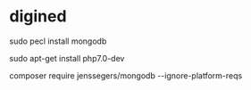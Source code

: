 # digined

sudo pecl install mongodb

sudo apt-get install php7.0-dev

composer require jenssegers/mongodb --ignore-platform-reqs
